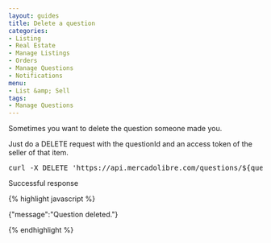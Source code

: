 ```yaml
---
layout: guides
title: Delete a question
categories: 
- Listing
- Real Estate
- Manage Listings
- Orders
- Manage Questions
- Notifications
menu: 
- List &amp; Sell
tags: 
- Manage Questions
---
```


Sometimes you want to delete the question someone made you.

Just do a DELETE request with the questionId and an access token of the seller of that item.

<pre class="terminal">
curl -X DELETE 'https://api.mercadolibre.com/questions/${question_id}?access_token=$ACCESS_TOKEN'
</pre>

Successful response

{% highlight javascript %}

{"message":"Question deleted."}

{% endhighlight %}


